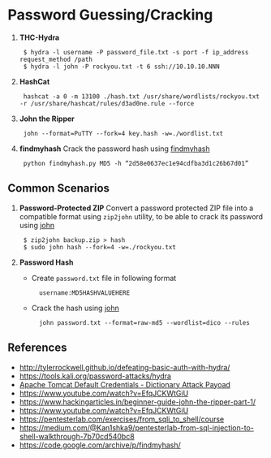 # Password Guessing/Cracking

1. **THC-Hydra**

        $ hydra -l username -P password_file.txt -s port -f ip_address request_method /path
        $ hydra -l john -P rockyou.txt -t 6 ssh://10.10.10.NNN

2. **HashCat**

        hashcat -a 0 -m 13100 ./hash.txt /usr/share/wordlists/rockyou.txt -r /usr/share/hashcat/rules/d3ad0ne.rule --force

3. **John the Ripper**

        john --format=PuTTY --fork=4 key.hash -w=./wordlist.txt

4. **findmyhash**
   Crack the password hash using [findmyhash](https://storage.googleapis.com/google-code-archive-downloads/v2/code.google.com/findmyhash/findmyhash.py)

        python findmyhash.py MD5 -h “2d58e0637ec1e94cdfba3d1c26b67d01”

## Common Scenarios

1. **Password-Protected ZIP**
   Convert a password protected ZIP file into a compatible format using `zip2john` utility, to be able to crack its password using [john](https://www.openwall.com/john/) 

        $ zip2john backup.zip > hash
        $ sudo john hash --fork=4 -w=./rockyou.txt

2. **Password Hash** 

    * Create `password.txt` file in following format
    
            username:MD5HASHVALUEHERE

    * Crack the hash using [john](https://www.openwall.com/john/)

            john password.txt --format=raw-md5 --wordlist=dico --rules

## References

* http://tylerrockwell.github.io/defeating-basic-auth-with-hydra/
* https://tools.kali.org/password-attacks/hydra
* [Apache Tomcat Default Credentials - Dictionary Attack Payoad](https://raw.githubusercontent.com/danielmiessler/SecLists/master/Passwords/Default-Credentials/tomcat-betterdefaultpasslist.txt)
* https://www.youtube.com/watch?v=EfqJCKWtGiU
* https://www.hackingarticles.in/beginner-guide-john-the-ripper-part-1/
* https://www.youtube.com/watch?v=EfqJCKWtGiU
* https://pentesterlab.com/exercises/from_sqli_to_shell/course
* https://medium.com/@Kan1shka9/pentesterlab-from-sql-injection-to-shell-walkthrough-7b70cd540bc8
* https://code.google.com/archive/p/findmyhash/
